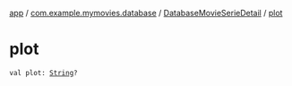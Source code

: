 [app](../../index.md) / [com.example.mymovies.database](../index.md) / [DatabaseMovieSerieDetail](index.md) / [plot](./plot.md)

# plot

`val plot: `[`String`](https://kotlinlang.org/api/latest/jvm/stdlib/kotlin/-string/index.html)`?`